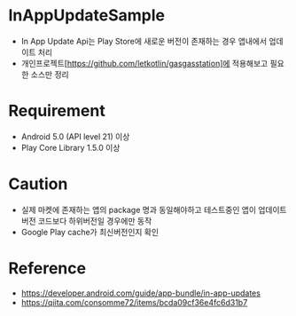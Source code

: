 # InAppUpdateSample
- In App Update Api는 Play Store에 새로운 버전이 존재하는 경우 앱내에서 업데이트 처리
- 개인프로젝트[https://github.com/letkotlin/gasgasstation]에 적용해보고 필요한 소스만 정리

# Requirement
- Android 5.0 (API level 21) 이상
- Play Core Library 1.5.0 이상

# Caution
- 실제 마켓에 존재하는 앱의 package 명과 동일해야하고 테스트중인 앱이 업데이트 버전 코드보다 하위버전일 경우에만 동작
- Google Play cache가 최신버전인지 확인

# Reference
- https://developer.android.com/guide/app-bundle/in-app-updates
- https://qiita.com/consomme72/items/bcda09cf36e4fc6d31b7

